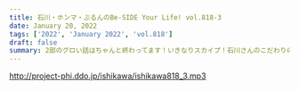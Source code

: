 ```yaml
---
title: 石川・ホンマ・ぶるんのBe-SIDE Your Life! vol.818-3
date: January 20, 2022
tags: ['2022', 'January 2022', 'vol.818']
draft: false
summary: 2部のグロい話はちゃんと終わってます！いきなりスカイプ！石川さんのこだわりのお財布。
---
```


http://project-phi.ddo.jp/ishikawa/ishikawa818_3.mp3